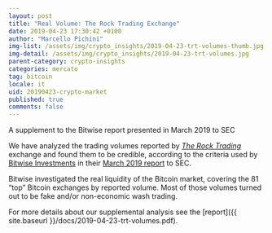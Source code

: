 ```yaml
---
layout: post
title: "Real Volume: The Rock Trading Exchange"
date: 2019-04-23 17:30:42 +0100
author: "Marcello Pichini"
img-list: /assets/img/crypto_insights/2019-04-23-trt-volumes-thumb.jpg
img-detail: /assets/img/crypto_insights/2019-04-23-trt-volumes.jpg
parent-category: crypto-insights
categories: mercato
tag: bitcoin
locale: it
uid: 20190423-crypto-market
published: true
comments: false
---
```

A supplement to the Bitwise report presented in March 2019 to SEC

We have analyzed the trading volumes reported by [_The Rock Trading_](http://www.therocktrading.com/) exchange and found them to be credible, according to the criteria used by [Bitwise Investments](https://www.bitwiseinvestments.com/) in their [March 2019 report](http://www.sec.gov/comments/sr-nysearca-2019-01/srnysearca201901-5164833-183434.pdf) to SEC.

Bitwise investigated the real liquidity of the Bitcoin market,
covering the 81 “top” Bitcoin exchanges by reported volume.
Most of those volumes turned out to be fake
and/or non-economic wash trading.

For more details about our supplemental analysis see the
[report]({{ site.baseurl }}/docs/2019-04-23-trt-volumes.pdf).
